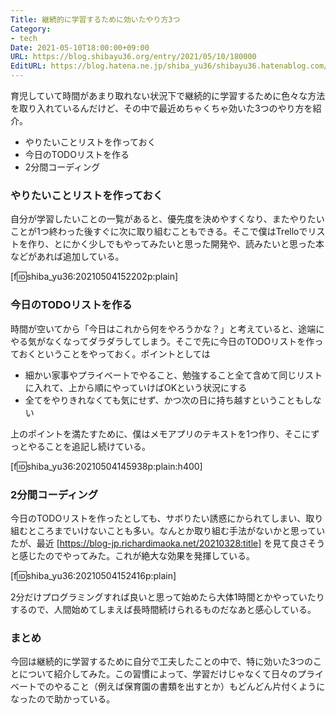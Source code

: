 ```yaml
---
Title: 継続的に学習するために効いたやり方3つ
Category:
- tech
Date: 2021-05-10T18:00:00+09:00
URL: https://blog.shibayu36.org/entry/2021/05/10/180000
EditURL: https://blog.hatena.ne.jp/shiba_yu36/shibayu36.hatenablog.com/atom/entry/26006613724207794
---
```


育児していて時間があまり取れない状況下で継続的に学習するために色々な方法を取り入れているんだけど、その中で最近めちゃくちゃ効いた3つのやり方を紹介。

* やりたいことリストを作っておく
* 今日のTODOリストを作る
* 2分間コーディング

### やりたいことリストを作っておく
自分が学習したいことの一覧があると、優先度を決めやすくなり、またやりたいことが1つ終わった後すぐに次に取り組むこともできる。そこで僕はTrelloでリストを作り、とにかく少しでもやってみたいと思った開発や、読みたいと思った本などがあれば追加している。

[f:id:shiba_yu36:20210504152202p:plain]

### 今日のTODOリストを作る
時間が空いてから「今日はこれから何をやろうかな？」と考えていると、途端にやる気がなくなってダラダラしてしまう。そこで先に今日のTODOリストを作っておくということをやっておく。ポイントとしては

* 細かい家事やプライベートでやること、勉強すること全て含めて同じリストに入れて、上から順にやっていけばOKという状況にする
* 全てをやりきれなくても気にせず、かつ次の日に持ち越すということもしない

上のポイントを満たすために、僕はメモアプリのテキストを1つ作り、そこにずっとやることを追記し続けている。

[f:id:shiba_yu36:20210504145938p:plain:h400]

### 2分間コーディング
今日のTODOリストを作ったとしても、サボりたい誘惑にかられてしまい、取り組むところまでいけないことも多い。なんとか取り組む手法がないかと思っていたが、最近 [https://blog-jp.richardimaoka.net/20210328:title] を見て良さそうと感じたのでやってみた。これが絶大な効果を発揮している。

[f:id:shiba_yu36:20210504152416p:plain]

2分だけプログラミングすれば良いと思って始めたら大体1時間とかやっていたりするので、人間始めてしまえば長時間続けられるものだなあと感心している。

### まとめ
今回は継続的に学習するために自分で工夫したことの中で、特に効いた3つのことについて紹介してみた。この習慣によって、学習だけじゃなくて日々のプライベートでのやること（例えば保育園の書類を出すとか）もどんどん片付くようになったので助かっている。

